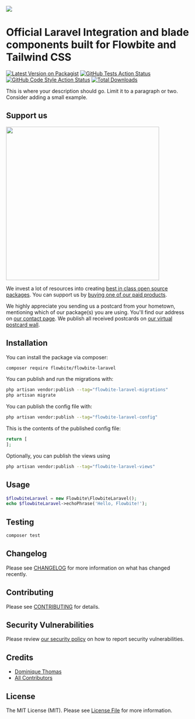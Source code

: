 
[<img src="https://github-ads.s3.eu-central-1.amazonaws.com/support-ukraine.svg?t=1" />](https://supportukrainenow.org)

# Official Laravel Integration and blade components built for Flowbite and Tailwind CSS

[![Latest Version on Packagist](https://img.shields.io/packagist/v/flowbite/flowbite-laravel.svg?style=flat-square)](https://packagist.org/packages/flowbite/flowbite-laravel)
[![GitHub Tests Action Status](https://img.shields.io/github/workflow/status/flowbite/flowbite-laravel/run-tests?label=tests)](https://github.com/flowbite/flowbite-laravel/actions?query=workflow%3Arun-tests+branch%3Amain)
[![GitHub Code Style Action Status](https://img.shields.io/github/workflow/status/flowbite/flowbite-laravel/Check%20&%20fix%20styling?label=code%20style)](https://github.com/flowbite/flowbite-laravel/actions?query=workflow%3A"Check+%26+fix+styling"+branch%3Amain)
[![Total Downloads](https://img.shields.io/packagist/dt/flowbite/flowbite-laravel.svg?style=flat-square)](https://packagist.org/packages/flowbite/flowbite-laravel)

This is where your description should go. Limit it to a paragraph or two. Consider adding a small example.

## Support us

[<img src="https://github-ads.s3.eu-central-1.amazonaws.com/flowbite-laravel.jpg?t=1" width="419px" />](https://spatie.be/github-ad-click/flowbite-laravel)

We invest a lot of resources into creating [best in class open source packages](https://spatie.be/open-source). You can support us by [buying one of our paid products](https://spatie.be/open-source/support-us).

We highly appreciate you sending us a postcard from your hometown, mentioning which of our package(s) you are using. You'll find our address on [our contact page](https://spatie.be/about-us). We publish all received postcards on [our virtual postcard wall](https://spatie.be/open-source/postcards).

## Installation

You can install the package via composer:

```bash
composer require flowbite/flowbite-laravel
```

You can publish and run the migrations with:

```bash
php artisan vendor:publish --tag="flowbite-laravel-migrations"
php artisan migrate
```

You can publish the config file with:

```bash
php artisan vendor:publish --tag="flowbite-laravel-config"
```

This is the contents of the published config file:

```php
return [
];
```

Optionally, you can publish the views using

```bash
php artisan vendor:publish --tag="flowbite-laravel-views"
```

## Usage

```php
$flowbiteLaravel = new Flowbite\FlowbiteLaravel();
echo $flowbiteLaravel->echoPhrase('Hello, Flowbite!');
```

## Testing

```bash
composer test
```

## Changelog

Please see [CHANGELOG](CHANGELOG.md) for more information on what has changed recently.

## Contributing

Please see [CONTRIBUTING](https://github.com/thomasdominic/.github/blob/main/CONTRIBUTING.md) for details.

## Security Vulnerabilities

Please review [our security policy](../../security/policy) on how to report security vulnerabilities.

## Credits

- [Dominique Thomas](https://github.com/thomasdominic)
- [All Contributors](../../contributors)

## License

The MIT License (MIT). Please see [License File](LICENSE.md) for more information.
